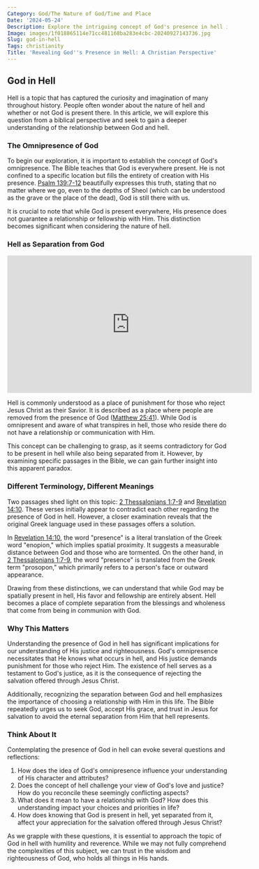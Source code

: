 ```yaml
---
Category: God/The Nature of God/Time and Place
Date: '2024-05-24'
Description: Explore the intriguing concept of God's presence in hell in this thought-provoking article, delving into theological interpretations and philosophical perspectives.
Image: images/1f018865114e71cc481168ba283e4cbc-20240927143736.jpg
Slug: god-in-hell
Tags: christianity
Title: 'Revealing God''s Presence in Hell: A Christian Perspective'
---
```


## God in Hell

Hell is a topic that has captured the curiosity and imagination of many throughout history. People often wonder about the nature of hell and whether or not God is present there. In this article, we will explore this question from a biblical perspective and seek to gain a deeper understanding of the relationship between God and hell.

### The Omnipresence of God

To begin our exploration, it is important to establish the concept of God's omnipresence. The Bible teaches that God is everywhere present. He is not confined to a specific location but fills the entirety of creation with His presence. [Psalm 139:7-12](https://www.bibleref.com/Psalm/139/Psalm-139-7.html) beautifully expresses this truth, stating that no matter where we go, even to the depths of Sheol (which can be understood as the grave or the place of the dead), God is still there with us.

It is crucial to note that while God is present everywhere, His presence does not guarantee a relationship or fellowship with Him. This distinction becomes significant when considering the nature of hell.

### Hell as Separation from God


<iframe width="560" height="315" src="https://www.youtube.com/embed/Ykt3e1x6Z_U" frameborder="0" allow="autoplay; encrypted-media" allowfullscreen></iframe>


Hell is commonly understood as a place of punishment for those who reject Jesus Christ as their Savior. It is described as a place where people are removed from the presence of God ([Matthew 25:41](https://www.bibleref.com/Matthew/25/Matthew-25-41.html)). While God is omnipresent and aware of what transpires in hell, those who reside there do not have a relationship or communication with Him.

This concept can be challenging to grasp, as it seems contradictory for God to be present in hell while also being separated from it. However, by examining specific passages in the Bible, we can gain further insight into this apparent paradox.

### Different Terminology, Different Meanings

Two passages shed light on this topic: [2 Thessalonians 1:7-9](https://www.bibleref.com/2-Thessalonians/1/2-Thessalonians-1-7.html) and [Revelation 14:10](https://www.bibleref.com/Revelation/14/Revelation-14-10.html). These verses initially appear to contradict each other regarding the presence of God in hell. However, a closer examination reveals that the original Greek language used in these passages offers a solution.

In [Revelation 14:10](https://www.bibleref.com/Revelation/14/Revelation-14-10.html), the word "presence" is a literal translation of the Greek word "enopion," which implies spatial proximity. It suggests a measurable distance between God and those who are tormented. On the other hand, in [2 Thessalonians 1:7-9](https://www.bibleref.com/2-Thessalonians/1/2-Thessalonians-1-7.html), the word "presence" is translated from the Greek term "prosopon," which primarily refers to a person's face or outward appearance.

Drawing from these distinctions, we can understand that while God may be spatially present in hell, His favor and fellowship are entirely absent. Hell becomes a place of complete separation from the blessings and wholeness that come from being in communion with God.

### Why This Matters

Understanding the presence of God in hell has significant implications for our understanding of His justice and righteousness. God's omnipresence necessitates that He knows what occurs in hell, and His justice demands punishment for those who reject Him. The existence of hell serves as a testament to God's justice, as it is the consequence of rejecting the salvation offered through Jesus Christ.

Additionally, recognizing the separation between God and hell emphasizes the importance of choosing a relationship with Him in this life. The Bible repeatedly urges us to seek God, accept His grace, and trust in Jesus for salvation to avoid the eternal separation from Him that hell represents.

### Think About It

Contemplating the presence of God in hell can evoke several questions and reflections:

1. How does the idea of God's omnipresence influence your understanding of His character and attributes?
2. Does the concept of hell challenge your view of God's love and justice? How do you reconcile these seemingly conflicting aspects?
3. What does it mean to have a relationship with God? How does this understanding impact your choices and priorities in life?
4. How does knowing that God is present in hell, yet separated from it, affect your appreciation for the salvation offered through Jesus Christ?

As we grapple with these questions, it is essential to approach the topic of God in hell with humility and reverence. While we may not fully comprehend the complexities of this subject, we can trust in the wisdom and righteousness of God, who holds all things in His hands.
